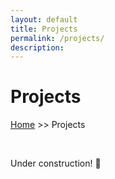 ```yaml
---
layout: default
title: Projects
permalink: /projects/
description:
---
```

# Projects

[Home](../) >> Projects

<br>

Under construction! 🚧

<!--

<H2><u><b>2023 — Present</b></u></H2>

<H3>• <a href="https://github.com/xyjiang970/games" target="_blank">Python Games</a></H3>

<br>

<H2><u><b>2022</b></u></H2>

<H3>• <a href="https://github.com/xyjiang970/covid_dashboard" target="_blank">Covid Dashboard</a></H3>

<br>

<H2><u><b>2021</b></u></H2>

<H3>• <a href="https://nbviewer.org/github/xyjiang970/_notebooks/blob/main/Exploratory%20Data%20Analysis%20of%20a%20South%20German%20Bank.ipynb" target="_blank">Exploratory Data Analysis of a South German Bank</a></H3>


<H3>• <a href="https://nbviewer.org/github/xyjiang970/_notebooks/blob/main/Index%20Tracking%20Portfolio.ipynb" target="_blank">Index Tracking Portfolio</a></H3>


<H3>• <a href="https://nbviewer.org/github/xyjiang970/_notebooks/blob/main/Backtesting%20Investment%20Strategies.ipynb" target="_blank">Backtesting Investment Strategies</a></H3>


<H3>• <a href="https://nbviewer.org/github/xyjiang970/_notebooks/blob/main/Popular%20US%20Baby%20Names.ipynb" target="_blank">Popular US Baby Names</a></H3>

<br>

<br>

<img src="/projects/projects_page_image.png" alt="projects_page_image" width="400">

-->

